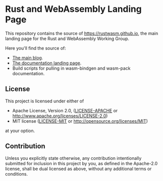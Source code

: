 # Rust and WebAssembly Landing Page

This repository contains the source of https://rustwasm.github.io, the main
landing page for the Rust and WebAssembly Working Group.

Here you'll find the source of:

* [The main blog](https://rustwasm.github.io/).
* [The documentation landing page](https://rustwasm.github.io/docs.html).
* Build scripts for pulling in wasm-bindgen and wasm-pack documentation.

## License

This project is licensed under either of

 * Apache License, Version 2.0, ([LICENSE-APACHE](LICENSE-APACHE) or
   http://www.apache.org/licenses/LICENSE-2.0)
 * MIT license ([LICENSE-MIT](LICENSE-MIT) or
   http://opensource.org/licenses/MIT)

at your option.

## Contribution

Unless you explicitly state otherwise, any contribution intentionally submitted
for inclusion in this project by you, as defined in the Apache-2.0 license,
shall be dual licensed as above, without any additional terms or conditions.

[contributing]: https://rustwasm.github.io/wasm-bindgen/contributing/index.html
